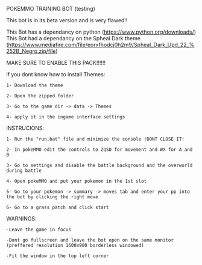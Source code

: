 POKEMMO TRAINING BOT (testing)

This bot is in its beta version and is very flawed!!

This Bot has a dependancy on python (https://www.python.org/downloads/)
This Bot had a dependancy on the Spheal Dark theme (https://www.mediafire.com/file/eorxfhodcj0h2m9/Spheal_Dark_Upd_22_%252B_Negro.zip/file)

MAKE SURE TO ENABLE THIS PACK!!!!!!

if you dont know how to install Themes:

    1- Download the theme

    2- Open the zipped folder

    3- Go to the game dir -> data -> Themes

    4- apply it in the ingame interface settings

INSTRUCIONS:

    1- Run the "run.bat" file and minimize the console !DONT CLOSE IT!

    2- In pokeMMO edit the controls to ZQSD for movement and WX for A and B

    3- Go to settings and disable the battle background and the overworld during battle

    4- Open pokeMMO and put your pokemon in the 1st slot

    5- Go to your pokemon -> summary -> moves tab and enter your pp into the bot by clicking the right move

    6- Go to a grass patch and click start

WARNINGS:

    -Leave the game in focus

    -Dont go fullscreen and leave the bot open on the same monitor (preffered resolution 1600x900 borderless windowed)

    -Fit the window in the top left corner